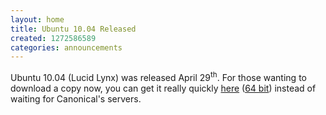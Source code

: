 ```yaml
---
layout: home
title: Ubuntu 10.04 Released
created: 1272586589
categories: announcements
---
```

Ubuntu 10.04 (Lucid Lynx) was released April 29<sup>th</sup>. For those wanting to download a copy now, you can get it really quickly [here](/ubuntu-10.04-desktop-i386.iso) ([64 bit](/ubuntu-10.04-desktop-amd64.iso)) instead of waiting for Canonical's servers.
